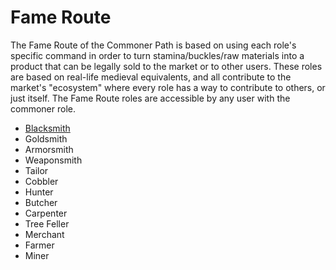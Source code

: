 # Fame Route

The Fame Route of the Commoner Path is based on using each role's specific command in order to turn stamina/buckles/raw materials into a product that can be legally sold to the market or to other users. These roles are based on real-life medieval equivalents, and all contribute to the market's "ecosystem" where every role has a way to contribute to others, or just itself. The Fame Route roles are accessible by any user with the commoner role. 

* [Blacksmith](blacksmith/)
* Goldsmith
* Armorsmith
* Weaponsmith
* Tailor
* Cobbler
* Hunter
* Butcher
* Carpenter
* Tree Feller
* Merchant
* Farmer
* Miner

